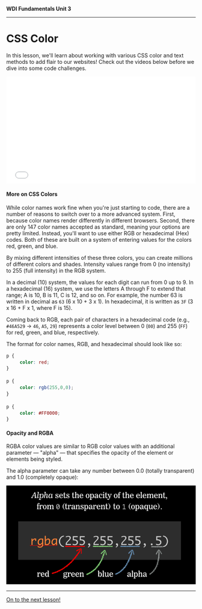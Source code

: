 **WDI Fundamentals Unit 3**

---

# CSS Color

In this lesson, we'll learn about working with various CSS color and text methods to add flair to our websites! Check out the videos below before we dive into some code challenges.

<div class="wistia_responsive_padding" style="padding:56.25% 0 0 0;position:relative;"><div class="wistia_responsive_wrapper" style="height:100%;left:0;position:absolute;top:0;width:100%;"><iframe src="//fast.wistia.net/embed/iframe/2vazcm3j1l?seo=false&videoFoam=true" allowtransparency="true" frameborder="0" scrolling="no" class="wistia_embed" name="wistia_embed" allowfullscreen mozallowfullscreen webkitallowfullscreen oallowfullscreen msallowfullscreen width="100%" height="100%"></iframe></div></div>
<script src="//fast.wistia.net/assets/external/E-v1.js" async></script>

#### More on CSS Colors

While color names work fine when you're just starting to code, there are a number of reasons to switch over to a more advanced system. First, because color names render differently in different browsers. Second, there are only 147 color names accepted as standard, meaning your options are pretty limited. Instead, you'll want to use either RGB or hexadecimal (Hex) codes. Both of these are built on a system of entering values for the colors red, green, and blue.

By mixing different intensities of these three colors, you can create millions of different colors and shades. Intensity values range from 0 (no intensity) to 255 (full intensity) in the RGB system. 

In a decimal (10) system, the values for each digit can run from 0 up to 9. In a hexadecimal (16) system, we use the letters A through F to extend that range; A is 10, B is 11, C is 12, and so on. For example, the number 63 is written in decimal as `63` (6 x 10 + 3 x 1). In hexadecimal, it is written as `3F` (3 x 16 + F x 1, where F is 15).

Coming back to RGB, each pair of characters in a hexadecimal code (e.g., `#46A529` -> `46`, `A5`, `29`) represents a color level between 0 (`00`) and 255 (`FF`) for red, green, and blue, respectively.

The format for color names, RGB, and hexadecimal should look like so:

```css
p {
     color: red;
}

p {
     color: rgb(255,0,0);
}

p {
     color: #FF0000;
}
```

#### Opacity and RGBA

RGBA color values are similar to RGB color values with an additional parameter — "alpha" — that specifies the opacity of the element or elements being styled.

The alpha parameter can take any number between 0.0 (totally transparent) and 1.0 (completely opaque):

![](../assets/elkwebdesign/rgb.png)

---

[On to the next lesson!](02_lessontemp.md)
